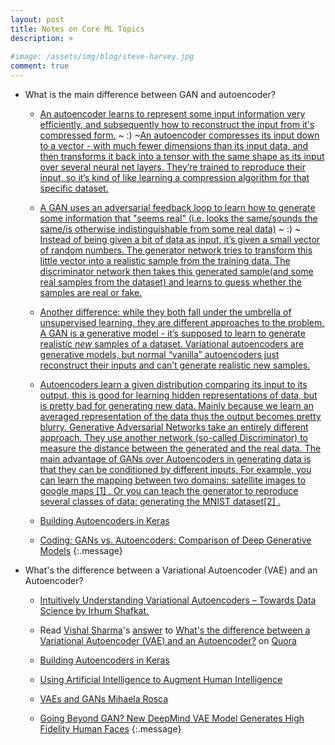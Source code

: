 ```yaml
---
layout: post
title: Notes on Core ML Topics
description: >
  
#image: /assets/img/blog/steve-harvey.jpg
comment: true
---
```





* What is the main difference between GAN and autoencoder?
    * [An autoencoder learns to represent some input information very efficiently, and subsequently how to reconstruct the input from it's compressed form.](https://datascience.stackexchange.com/a/55094)
    ~ :) ~[An autoencoder compresses its input down to a vector - with much fewer dimensions than its input data, and then transforms it back into a tensor with the same shape as its input over several neural net layers. They’re trained to reproduce their input, so it’s kind of like learning a compression algorithm for that specific dataset.](https://qr.ae/TzM5Mv)
    * [A GAN uses an adversarial feedback loop to learn how to generate some information that "seems real" (i.e. looks the same/sounds the same/is otherwise indistinguishable from some real data)](https://datascience.stackexchange.com/a/55094) ~ :) ~ [Instead of being given a bit of data as input, it’s given a small vector of random numbers. The generator network tries to transform this little vector into a realistic sample from the training data. The discriminator network then takes this generated sample(and some real samples from the dataset) and learns to guess whether the samples are real or fake.](https://qr.ae/TzM5Mv)

    * [Another difference: while they both fall under the umbrella of unsupervised learning, they are different approaches to the problem. A GAN is a generative model - it’s supposed to learn to generate realistic *new* samples of a dataset. Variational autoencoders are generative models, but normal “vanilla” autoencoders just reconstruct their inputs and can’t generate realistic new samples.](https://qr.ae/TzM5Mv)

    * [Autoencoders learn a given distribution comparing its input to its output, this is good for learning hidden representations of data, but is pretty bad for generating new data. Mainly because we learn an averaged representation of the data thus the output becomes pretty blurry.
    Generative Adversarial Networks take an entirely different approach. They use another network (so-called Discriminator) to measure the distance between the generated and the real data.
    The main advantage of GANs over Autoencoders in generating data is that they can be conditioned by different inputs. For example, you can learn the mapping between two domains: satellite images to google maps [1] . Or you can teach the generator to reproduce several classes of data: generating the MNIST dataset[2] .
    ](https://qr.ae/TzMSyS)

    

    
    * [ Building Autoencoders in Keras](https://blog.keras.io/building-autoencoders-in-keras.html)
    * [Coding: GANs vs. Autoencoders: Comparison of Deep Generative Models](https://towardsdatascience.com/gans-vs-autoencoders-comparison-of-deep-generative-models-985cf15936ea)
{:.message}



* What's the difference between a Variational Autoencoder (VAE) and an Autoencoder?
    * [Intuitively Understanding Variational Autoencoders – Towards Data Science by Irhum Shafkat.](https://towardsdatascience.com/intuitively-understanding-variational-autoencoders-1bfe67eb5daf)

    * <span class='quora-content-embed' data-name='Whats-the-difference-between-a-Variational-Autoencoder-VAE-and-an-Autoencoder/answer/Vishal-Sharma-154'>Read <a class='quora-content-link' data-width='560' data-height='260' href='https://www.quora.com/Whats-the-difference-between-a-Variational-Autoencoder-VAE-and-an-Autoencoder/answer/Vishal-Sharma-154' data-type='answer' data-id='66853410' data-key='a5099035f08fbac1ed45a4bb7a1c5d2c' load-full-answer='False' data-embed='trhonms'><a href='https://www.quora.com/Vishal-Sharma-154'>Vishal Sharma</a>&#039;s <a href='/Whats-the-difference-between-a-Variational-Autoencoder-VAE-and-an-Autoencoder?top_ans=66853410'>answer</a> to <a href='/Whats-the-difference-between-a-Variational-Autoencoder-VAE-and-an-Autoencoder' ref='canonical'><span class="rendered_qtext">What&#039;s the difference between a Variational Autoencoder (VAE) and an Autoencoder?</span></a></a> on <a href='https://www.quora.com'>Quora</a><script type="text/javascript" src="https://www.quora.com/widgets/content"></script></span>

    * [ Building Autoencoders in Keras](https://blog.keras.io/building-autoencoders-in-keras.html)
    * [Using Artificial Intelligence to Augment Human Intelligence](https://distill.pub/2017/aia/)
    
    * [VAEs and GANs
Mihaela Rosca](http://efrosgans.eecs.berkeley.edu/CVPR18_slides/VAE_GANS_by_Rosca.pdf)
    * [Going Beyond GAN? New DeepMind VAE Model Generates High Fidelity Human Faces](https://syncedreview.com/2019/06/06/going-beyond-gan-new-deepmind-vae-model-generates-high-fidelity-human-faces/)
{:.message}
